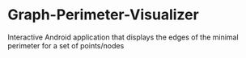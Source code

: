 # Graph-Perimeter-Visualizer
 Interactive Android application that displays the edges of the minimal perimeter for a set of points/nodes
